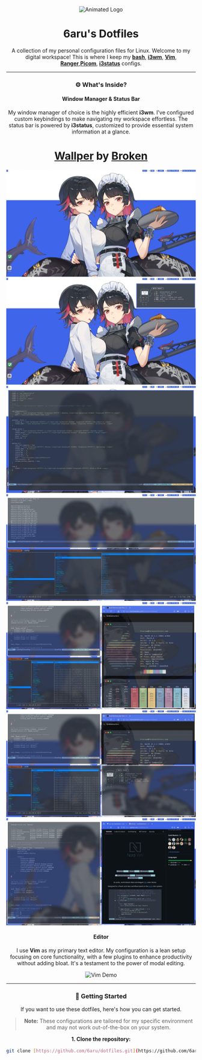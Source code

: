<div align="center">
  <img src="https://i.imgur.com/your-animated-logo.gif" alt="Animated Logo" width="250"/>

  # 6aru's Dotfiles

  A collection of my personal configuration files for Linux.
  Welcome to my digital workspace! This is where I keep my **[bash](https://www.gnu.org/software/bash/)**,
  **[i3wm](https://i3wm.org/)**, **[Vim](https://www.vim.org/)**, **[Ranger](https://ranger.github.io/)**,**[Picom](https://github.com/yshui/picom)**, **[i3status](https://i3wm.org/i3status/)** configs.

---

### ⚙️ What's Inside?

#### Window Manager & Status Bar
My window manager of choice is the highly efficient **i3wm**. I've configured custom keybindings to make navigating my workspace effortless. The status bar is powered by **i3status**, customized to provide essential system information at a glance.
# **[Wallper](https://www.pixiv.net/en/artworks/120653546)** by **[Broken](https://x.com/Broken04630699)**

![i3wm and i3status Demo](https://github.com/6aru/dotfiles/blob/main/assets/Shots!/Screenshot-20250916T134520.webp)
![i3wm and i3status Demo](https://github.com/6aru/dotfiles/blob/main/assets/Shots!/Screenshot-20250916T134827.webp)
![i3wm and i3status Demo](https://github.com/6aru/dotfiles/blob/main/assets/Shots!/Screenshot-20250916T134340.webp)
![i3wm and i3status Demo](https://github.com/6aru/dotfiles/blob/main/assets/Shots!/Screenshot-20250916T133411.webp)
![i3wm and i3status Demo](https://github.com/6aru/dotfiles/blob/main/assets/Shots!/Screenshot-20250916T133949.webp)
![i3wm and i3status Demo](https://github.com/6aru/dotfiles/blob/main/assets/Shots!/Screenshot-20250916T134036.webp)
![i3wm and i3status Demo](https://github.com/6aru/dotfiles/blob/main/assets/Shots!/Screenshot-20250916T133724.webp)


#### Editor
I use **Vim** as my primary text editor. My configuration is a lean setup focusing on core functionality, with a few plugins to enhance productivity without adding bloat. It's a testament to the power of modal editing.

![Vim Demo](https://i.imgur.com/your-vim-gif.gif)

---

### 🚀 Getting Started

If you want to use these dotfiles, here's how you can get started.

> **Note:** These configurations are tailored for my specific environment and may not work out-of-the-box on your system.

**1. Clone the repository:**

```bash
git clone [https://github.com/6aru/dotfiles.git](https://github.com/6aru/dotfiles.git)
